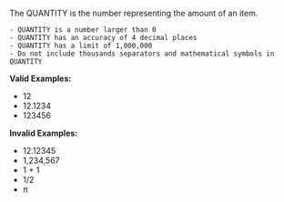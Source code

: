 <!-- markdownlint-disable-file first-line-h1 -->
The QUANTITY is the number representing the amount of an item.

```info
- QUANTITY is a number larger than 0
- QUANTITY has an accuracy of 4 decimal places
- QUANTITY has a limit of 1,000,000
- Do not include thousands separators and mathematical symbols in QUANTITY
```

**Valid Examples:**
- 12
- 12.1234
- 123456

**Invalid Examples:**
- 12.12345 
- 1,234,567
- 1 + 1
- 1/2
- π
